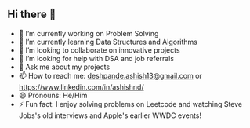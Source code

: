 ## Hi there 👋

<!--
**ashishnd/ashishnd** is a ✨ _special_ ✨ repository because its `README.md` (this file) appears on your GitHub profile.

Here are some ideas to get you started:
-->
- 🔭 I’m currently working on Problem Solving
- 🌱 I’m currently learning Data Structures and Algorithms
- 👯 I’m looking to collaborate on innovative projects
- 🤔 I’m looking for help with DSA and job referrals
- 💬 Ask me about my projects
- 📫 How to reach me: deshpande.ashish13@gmail.com or https://www.linkedin.com/in/ashishnd/
- 😄 Pronouns: He/Him
- ⚡ Fun fact: I enjoy solving problems on Leetcode and watching Steve Jobs's old interviews and Apple's earlier WWDC events!

